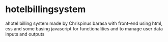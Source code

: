 # hotelbillingsystem
ahotel billing system made by Chrispinus barasa with front-end using html, css and some basing javascript for functionalities and to manage user data inputs and outputs

